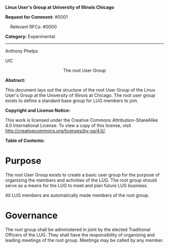 **Linux User's Group at University of Illinois Chicago**

**Request for Comment:** #0001

&nbsp;&nbsp;&nbsp;&nbsp;Relevant RFCs: #0000

**Category:** Experimental

-------------------------------------------------------------------------------------------------------------------------

Anthony Phelps

UIC

<center>The root User Group</center>

**Abstract:**

This document lays out the structure of the root User Group of the Linux User's Group at the University of Illinois at Chicago. The root user group exists to define a standard base group for LUG members to join.

**Copyright and License Notice:**

This work is licensed under the Creative Commons Attribution-ShareAlike 4.0 International License. To view a copy of this license, visit http://creativecommons.org/licenses/by-sa/4.0/.

**Table of Contents:**

# Purpose

The root User Group exists to create a basic user group for the purpose of organizing the members and activities of the LUG. The root group should serve as a means for the LUG to meet and plan future LUG business.

All LUG members are automatically made members of the root group.

# Governance

The root group shall be administered in joint by the elected Traditional Officers of the LUG. They shall have the responsibility of organizing and leading meetings of the root group. Meetings may be called by any member.
